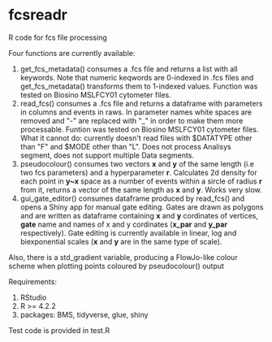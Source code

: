 # fcsreadr
R code for fcs file processing

Four functions are currently available:
1) get_fcs_metadata() consumes a .fcs file and returns a list with all keywords. Note that numeric keqwords are 0-indexed in .fcs files and get_fcs_metadata() transforms them to 1-indexed values. Function was tested on Biosino MSLFCY01 cytometer files.
2) read_fcs() consumes a .fcs file and returns a dataframe with parameters in columns and events in raws. In parameter names white spaces are removed and "-" are replaced with "_" in order to make them more processable. Funtion was tested on Biosino MSLFCY01 cytometer files. What it cannot do: currently doesn't read files with $DATATYPE other than "F" and $MODE other than "L". Does not process Analisys segment, does not support multiple Data segments.
3) pseudocolour() consumes two vectors **x** and **y** of the same length (i.e two fcs parameters) and a hyperparameter **r**. Calculates 2d density for each point in **y~x** space as a number of events within a sircle of radius **r** from it, returns a vector of the same length as **x** and **y**. Works very slow.
4) gui_gate_editor() consumes dataframe produced by read_fcs() and opens a Shiny app for manual gate editing. Gates are drawn as polygons and are written as dataframe containing **x** and **y** cordinates of vertices, **gate** name and names of x and y cordinates (**x_par** and **y_par** respectively). Gate editing is currently available in linear, log and biexponential scales (**x** and **y** are in the same type of scale).

Also, there is a std_gradient variable, producing a FlowJo-like colour scheme when plotting points coloured by pseudocolour() output

Requirements:
1) RStudio
2) R >= 4.2.2
3) packages: BMS, tidyverse, glue, shiny

Test code is provided in test.R

